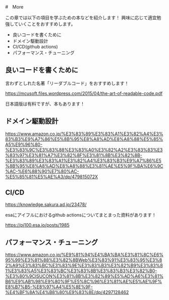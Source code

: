 #　More

この章では以下の項目を学ぶための本などを紹介します！
興味に応じて適宜勉強していくことをおすすめします。

- 良いコードを書くために
- ドメイン駆動設計
- CI/CD(github actions)
- パフォーマンス・チューニング

## 良いコードを書くために

言わずとしれた名著「リーダブルコード」をおすすめします！

https://mcusoft.files.wordpress.com/2015/04/the-art-of-readable-code.pdf

日本語版は有料ですが、本もあります！


## ドメイン駆動設計

https://www.amazon.co.jp/%E3%83%89%E3%83%A1%E3%82%A4%E3%83%B3%E9%A7%86%E5%8B%95%E8%A8%AD%E8%A8%88%E5%85%A5%E9%96%80-%E3%83%9C%E3%83%88%E3%83%A0%E3%82%A2%E3%83%83%E3%83%97%E3%81%A7%E3%82%8F%E3%81%8B%E3%82%8B-%E3%83%89%E3%83%A1%E3%82%A4%E3%83%B3%E9%A7%86%E5%8B%95%E8%A8%AD%E8%A8%88%E3%81%AE%E5%9F%BA%E6%9C%AC-%E6%88%90%E7%80%AC-%E5%85%81%E5%AE%A3/dp/479815072X

## CI/CD

https://knowledge.sakura.ad.jp/23478/

esaにアイフルにおけるgithub actionsについてまとまった資料があります！

https://pj100.esa.io/posts/1985

## パフォーマンス・チューニング

https://www.amazon.co.jp/%E9%81%94%E4%BA%BA%E3%81%8C%E6%95%99%E3%81%88%E3%82%8BWeb%E3%83%91%E3%83%95%E3%82%A9%E3%83%BC%E3%83%9E%E3%83%B3%E3%82%B9%E3%83%81%E3%83%A5%E3%83%BC%E3%83%8B%E3%83%B3%E3%82%B0-%E3%80%9CISUCON%E3%81%8B%E3%82%89%E5%AD%A6%E3%81%B6%E9%AB%98%E9%80%9F%E5%8C%96%E3%81%AE%E5%AE%9F%E8%B7%B5-%E8%97%A4%E5%8E%9F-%E4%BF%8A%E4%B8%80%E9%83%8E/dp/4297128462



